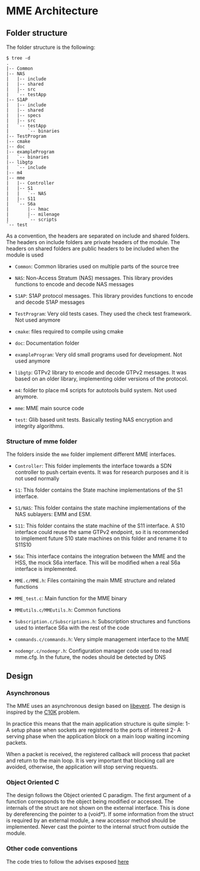 MME Architecture
================

Folder structure
----------------

The folder structure is the following:

```
$ tree -d
.
|-- Common
|-- NAS
|   |-- include
|   |-- shared
|   |-- src
|   `-- testApp
|-- S1AP
|   |-- include
|   |-- shared
|   |-- specs
|   |-- src
|   `-- testApp
|       `-- binaries
|-- TestProgram
|-- cmake
|-- doc
|-- exampleProgram
|   `-- binaries
|-- libgtp
|   `-- include
|-- m4
|-- mme
|   |-- Controller
|   |-- S1
|   |   `-- NAS
|   |-- S11
|   `-- S6a
|       |-- hmac
|       |-- milenage
|       `-- scripts
`-- test

```

As a convention, the headers are separated on include and shared folders.
The headers on include folders are private headers of the module.
The headers on shared folders are public headers to be included when the module is used

- `Common`: Common libraries used on multiple parts of the source tree

- `NAS`: Non-Access Stratum (NAS) messages.
This library provides functions to encode and decode NAS messages

- `S1AP`: S1AP protocol messages.
This library provides functions to encode and decode S1AP messages

- `TestProgram`: Very old tests cases.
They used the check test framework.
Not used anymore

- `cmake`: files required to compile using cmake

- `doc`: Documentation folder

- `exampleProgram`: Very old small programs used for development. Not used anymore

- `libgtp`: GTPv2 library to encode and decode GTPv2 messages.
It was based on an older library, implementing older versions of the protocol.

- `m4`: folder to place m4 scripts for autotools build system.
Not used anymore.

- `mme`: MME main source code

- `test`: Glib based unit tests.
Basically testing NAS encryption and integrity algorithms.

### Structure of mme folder

The folders inside the `mme` folder implement different MME interfaces.

- `Controller`: This folder implements the interface towards a SDN controller to push certain events.
It was for research purposes and it is not used normally

- `S1`: This folder contains the State machine implementations of the S1 interface.

- `S1/NAS`: This folder contains the state machine implementations of the NAS sublayers: EMM and ESM.

- `S11`: This folder contains the state machine of the S11 interface.
A S10 interface could reuse the same GTPv2 endpoint, so it is recommended to implement future S10 state machines on this folder and rename it to S11S10

- `S6a`: This interface contains the integration between the MME and the HSS, the mock S6a interface.
This will be modified when a real S6a interface is implemented.

- `MME.c/MME.h`: Files containing the main MME structure and related functions

- `MME_test.c`: Main function for the MME binary

- `MMEutils.c/MMEutils.h`: Common functions

- `Subscription.c/Subscriptions.h`: Subscription structures and functions used to interface S6a with the rest of the code

- `commands.c/commands.h`: Very simple management interface to the MME

- `nodemgr.c/nodemgr.h`: Configuration manager code used to read mme.cfg.
In the future, the nodes should be detected by DNS

Design
------

### Asynchronous

The MME uses an asynchronous design based on [libevent][libevent].
The design is inspired by the [C10K][c10k] problem.

In practice this means that the main application structure is quite simple:
 1- A setup phase when sockets are registered to the ports of interest
 2- A serving phase when the application block on a main loop waiting incoming packets.

When a packet is received, the registered callback will process that packet and return to the main loop.
It is very important that blocking call are avoided, otherwise, the application will stop serving requests.


### Object Oriented C

The design follows the Object oriented C paradigm.
The first argument of a function corresponds to the object being modified or accessed.
The internals of the struct are not shown on the external interface.
This is done by dereferencing the pointer to a (void*).
If some information from the struct is required by an external module, a new accessor method should be implemented.
Never cast the pointer to the internal struct from outside the module.

### Other code conventions

The code tries to follow the advises exposed [here][howtoc]

[howtoc]: https://matt.sh/howto-c
[c10k]: http://www.kegel.com/c10k.html
[libevent]: http://libevent.org

